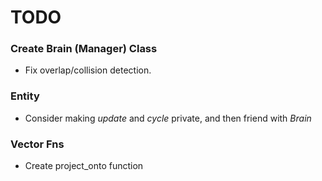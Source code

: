 TODO
====

### Create Brain (Manager) Class
*  Fix overlap/collision detection.
   
### Entity
* Consider making *update* and *cycle* private, and then friend with *Brain*

### Vector Fns
* Create project_onto function